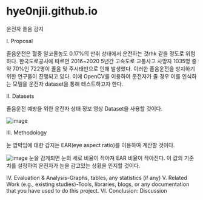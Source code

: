 # hye0njii.github.io

운전자 졸음 감지


I. Proposal

졸음운전은 혈중 알코올농도 0.17%의 만취 상태에서 운전하는 것rhk 같을 정도로 위험하다. 한국도로공사에 따르면 2016~2020 5년간 고속도로 교통사고 사망자 1035명 중 약 70%인 722명이 졸음 및 주시태만으로 인해 발생했다. 이러한 졸음운전을 방지하기 위한 연구들이 진행되고 있다. 이에 OpenCV를 이용하여 운전자가 졸 경우 이를 인식하는 모델을 운전자 dataset을 통해 테스트하고자 한다. 


II. Datasets

졸음운전 예방을 위한 운전자 상태 정보 영상 Dataset을 사용할 것이다.

![image](https://user-images.githubusercontent.com/105009129/171202884-d8a9065d-0cd2-4d46-b488-474f619c4ed7.png)


III. Methodology

눈 깜박임에 대한 감지는 EAR(eye aspect ratio)를 이용하여 계산할 것이다.

![image](https://user-images.githubusercontent.com/105009129/171203160-29bde1bd-b6d1-4ac5-a15c-942cc109cd99.png)
눈을 감게되면 눈의 세로 비율이 작아져 EAR 비율이 작아진다. 이 값의 기준치를 설정하여 운전자가 눈을 감고있는 상황을 인지할 것이다.


IV. Evaluation & Analysis-Graphs, tables, any statistics (if any)
V. Related Work (e.g., existing studies)-Tools, libraries, blogs, or any documentation that you have used to do this project.
VI. Conclusion: Discussion

